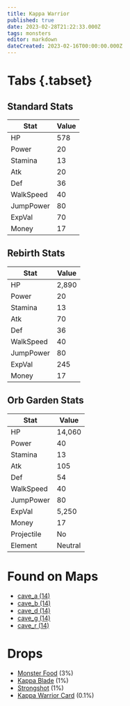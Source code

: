 ```yaml
---
title: Kappa Warrior
published: true
date: 2023-02-28T21:22:33.000Z
tags: monsters
editor: markdown
dateCreated: 2023-02-16T00:00:00.000Z
---
```


# Tabs {.tabset}

## Standard Stats

|Stat|Value|
|-|-|
|HP|578|
|Power|20|
|Stamina|13|
|Atk|20|
|Def|36|
|WalkSpeed|40|
|JumpPower|80|
|ExpVal|70|
|Money|17|
## Rebirth Stats

|Stat|Value|
|-|-|
|HP|2,890|
|Power|20|
|Stamina|13|
|Atk|70|
|Def|36|
|WalkSpeed|40|
|JumpPower|80|
|ExpVal|245|
|Money|17|
## Orb Garden Stats

|Stat|Value|
|-|-|
|HP|14,060|
|Power|40|
|Stamina|13|
|Atk|105|
|Def|54|
|WalkSpeed|40|
|JumpPower|80|
|ExpVal|5,250|
|Money|17|
|Projectile|No|
|Element|Neutral|

# Found on Maps
 * [cave_a (14)](/maps/cave_a)
 * [cave_b (14)](/maps/cave_b)
 * [cave_d (14)](/maps/cave_d)
 * [cave_g (14)](/maps/cave_g)
 * [cave_r (14)](/maps/cave_r)

# Drops
 * [Monster Food](/items/monster-food) (3%)
 * [Kappa Blade](/items/kappa-blade) (1%)
 * [Strongshot](/items/strongshot) (1%)
 * [Kappa Warrior Card](/items/kappa-warrior-card) (0.1%)
